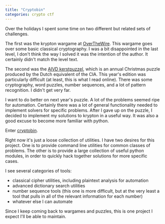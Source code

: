 ```yaml
---
title: "Cryptobin"
categories: crypto ctf
---
```


Over the holidays I spent some time on two different but related sets of challenges.

The first was the krypton wargame at [OverTheWire](https://overthewire.org). This wargame goes over some basic classical cryptography. I was a bit disappointed in the last level, I don't think the way I solved it was the intention of the author. It certainly didn't match the level text.

The second was the [AIVD kerstpuzzel](https://www.aivd.nl/onderwerpen/informatiebeveiliging/het-nationaal-bureau-voor-verbindingsbeveiliging-nbv/aivd-kerstpuzzel-2017), which is an annual Christmas puzzle produced by the Dutch equivalent of the CIA. This year's edition was particularly difficult (at least, this is what I read online). There was some cryptography, word puzzles, number sequences, and a lot of pattern recognition. I didn't get very far.

I want to do better on next year's puzzle. A lot of the problems seemed ripe for automation. Certainly there was a lot of general functionality needed to implement solvers for specific problems. After I gave up on the puzzle, I decided to implement my solutions to krypton in a useful way. It was also a good excuse to become more familiar with python.

Enter [cryptobin](https://github.com/avanpo/cryptobin).

Right now it's just a loose collection of utilities. I have two desires for this project. One is to provide command line utilities for common classes of problems. The other is to provide a large collection of useful python modules, in order to quickly hack together solutions for more specific cases.

I see several categories of tools:

* classical cipher utilities, including plaintext analysis for automation
* advanced dictionary search utilities
* number sequence tools (this one is more difficult, but at the very least a tool that pulls in all of the relevant information for each number)
* whatever else I can automate

Since I keep coming back to wargames and puzzles, this is one project I expect I'll be able to maintain.
